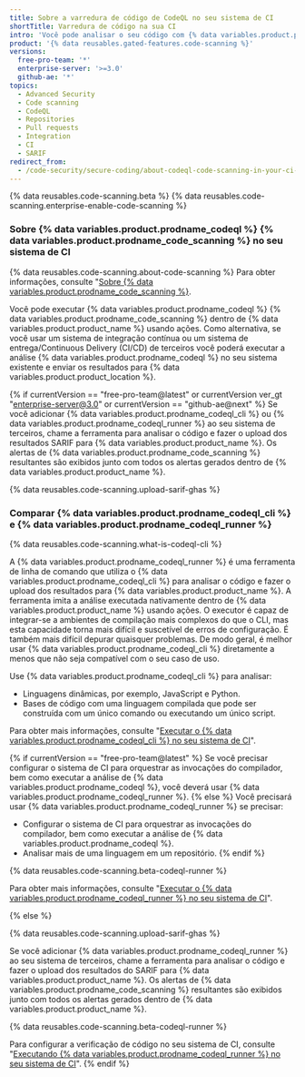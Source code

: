 ```yaml
---
title: Sobre a varredura de código de CodeQL no seu sistema de CI
shortTitle: Varredura de código na sua CI
intro: 'Você pode analisar o seu código com {% data variables.product.prodname_codeql %} em um sistema de integração contínua de terceiros e fazer o upload dos resultados para {% data variables.product.product_location %}. Os alertas de {% data variables.product.prodname_code_scanning %} resultantes são exibidos junto com todos os alertas gerados dentro de {% data variables.product.product_name %}.'
product: '{% data reusables.gated-features.code-scanning %}'
versions:
  free-pro-team: '*'
  enterprise-server: '>=3.0'
  github-ae: '*'
topics:
  - Advanced Security
  - Code scanning
  - CodeQL
  - Repositories
  - Pull requests
  - Integration
  - CI
  - SARIF
redirect_from:
  - /code-security/secure-coding/about-codeql-code-scanning-in-your-ci-system
---
```


{% data reusables.code-scanning.beta %}
{% data reusables.code-scanning.enterprise-enable-code-scanning %}

### Sobre {% data variables.product.prodname_codeql %} {% data variables.product.prodname_code_scanning %} no seu sistema de CI

{% data reusables.code-scanning.about-code-scanning %} Para obter informações, consulte "[Sobre {% data variables.product.prodname_code_scanning %}](/code-security/secure-coding/about-code-scanning).

Você pode executar {% data variables.product.prodname_codeql %} {% data variables.product.prodname_code_scanning %} dentro de {% data variables.product.product_name %} usando ações. Como alternativa, se você usar um sistema de integração contínua ou um sistema de entrega/Continuous Delivery (CI/CD) de terceiros você poderá executar a análise {% data variables.product.prodname_codeql %} no seu sistema existente e enviar os resultados para {% data variables.product.product_location %}.

{% if currentVersion == "free-pro-team@latest" or currentVersion ver_gt "enterprise-server@3.0" or currentVersion == "github-ae@next" %}
Se você adicionar {% data variables.product.prodname_codeql_cli %} ou {% data variables.product.prodname_codeql_runner %} ao seu sistema de terceiros, chame a ferramenta para analisar o código e fazer o upload dos resultados SARIF para {% data variables.product.product_name %}. Os alertas de {% data variables.product.prodname_code_scanning %} resultantes são exibidos junto com todos os alertas gerados dentro de {% data variables.product.product_name %}.

{% data reusables.code-scanning.upload-sarif-ghas %}

### Comparar {% data variables.product.prodname_codeql_cli %} e {% data variables.product.prodname_codeql_runner %}

{% data reusables.code-scanning.what-is-codeql-cli %}

A {% data variables.product.prodname_codeql_runner %} é uma ferramenta de linha de comando que utiliza o {% data variables.product.prodname_codeql_cli %} para analisar o código e fazer o upload dos resultados para {% data variables.product.product_name %}. A ferramenta imita a análise executada nativamente dentro de {% data variables.product.product_name %} usando ações. O executor é capaz de integrar-se a ambientes de compilação mais complexos do que o CLI, mas esta capacidade torna mais difícil e suscetível de erros de configuração. É também mais difícil depurar quaisquer problemas. De modo geral, é melhor usar {% data variables.product.prodname_codeql_cli %} diretamente a menos que não seja compatível com o seu caso de uso.

Use {% data variables.product.prodname_codeql_cli %} para analisar:

- Linguagens dinâmicas, por exemplo, JavaScript e Python.
- Bases de código com uma linguagem compilada que pode ser construída com um único comando ou executando um único script.

Para obter mais informações, consulte "[Executar o {% data variables.product.prodname_codeql_cli %} no seu sistema de CI](/code-security/secure-coding/running-codeql-cli-in-your-ci-system)".

{% if currentVersion == "free-pro-team@latest" %}
Se você precisar configurar o sistema de CI para orquestrar as invocações do compilador, bem como executar a análise de {% data variables.product.prodname_codeql %}, você deverá usar {% data variables.product.prodname_codeql_runner %}.
{% else %}
Você precisará usar {% data variables.product.prodname_codeql_runner %} se precisar:
- Configurar o sistema de CI para orquestrar as invocações do compilador, bem como executar a análise de {% data variables.product.prodname_codeql %}.
- Analisar mais de uma linguagem em um repositório.
{% endif %}

{% data reusables.code-scanning.beta-codeql-runner %}

Para obter mais informações, consulte "[Executar o {% data variables.product.prodname_codeql_runner %} no seu sistema de CI](/code-security/secure-coding/running-codeql-runner-in-your-ci-system)".

{% else %}

{% data reusables.code-scanning.upload-sarif-ghas %}

Se você adicionar {% data variables.product.prodname_codeql_runner %} ao seu sistema de terceiros, chame a ferramenta para analisar o código e fazer o upload dos resultados do SARIF para {% data variables.product.product_name %}. Os alertas de {% data variables.product.prodname_code_scanning %} resultantes são exibidos junto com todos os alertas gerados dentro de {% data variables.product.product_name %}.

{% data reusables.code-scanning.beta-codeql-runner %}

Para configurar a verificação de código no seu sistema de CI, consulte "[Executando {% data variables.product.prodname_codeql_runner %} no seu sistema de CI](/code-security/secure-coding/running-codeql-runner-in-your-ci-system)".
{% endif %}
